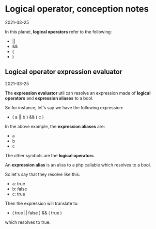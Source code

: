 Logical operator, conception notes
==========
2021-03-25




In this planet, **logical operators** refer to the following:


- || 
- &&
- ( 
- )



Logical operator expression evaluator
---------
2021-03-25


The **expression evaluator** util can resolve an expression made of **logical operators** and **expression aliases** to a bool.


So for instance, let's say we have the following expression:


- ( a || b ) && ( c )


In the above example, the **expression aliases** are:

- a
- b
- c


The other symbols are the **logical operators**.

An **expression alias** is an alias to a php callable which resolves to a bool.

So let's say that they resolve like this:

- a: true
- b: false
- c: true

Then the expression will translate to: 

- ( true || false ) && ( true )

which resolves to true.

